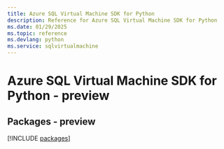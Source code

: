 ```yaml
---
title: Azure SQL Virtual Machine SDK for Python
description: Reference for Azure SQL Virtual Machine SDK for Python
ms.date: 01/29/2025
ms.topic: reference
ms.devlang: python
ms.service: sqlvirtualmachine
---
```

# Azure SQL Virtual Machine SDK for Python - preview
## Packages - preview
[!INCLUDE [packages](sql-virtual-machine-index.md)]